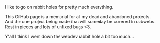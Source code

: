 I like to go on rabbit holes for pretty much everything. 

This GitHub page is a memorial for all my dead and abandoned projects. And the one project being made that will someday be covered in cobwebs. Rest in pieces and lots of unfixed bugs <3.

Y'all I think I went down the webdev rabbit hole a bit too much...
